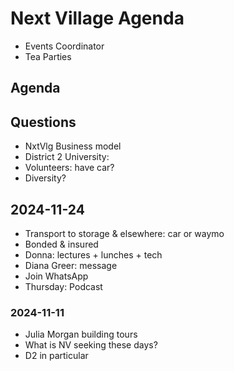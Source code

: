 # Next Village Agenda

* Events Coordinator
* Tea Parties

## Agenda

## Questions

* NxtVlg Business model
* District 2 University:
* Volunteers: have car?
* Diversity?

## 2024-11-24

* Transport to storage &amp; elsewhere: car or waymo
* Bonded &amp; insured
* Donna: lectures + lunches + tech
* Diana Greer: message
* Join WhatsApp
* Thursday: Podcast

### 2024-11-11

* Julia Morgan building tours
* What is NV seeking these days?
* D2 in particular